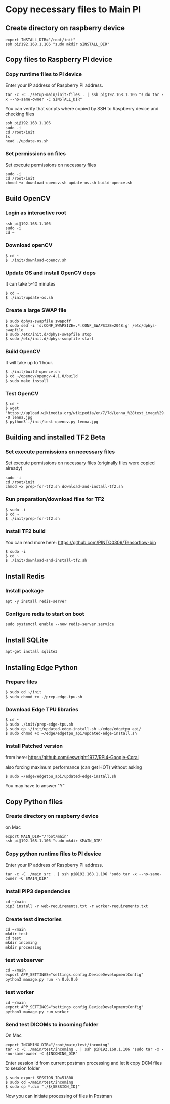 
# Copy necessary files to Main PI

## Create directory on raspberry device

```
export INSTALL_DIR="/root/init"
ssh pi@192.168.1.106 "sudo mkdir $INSTALL_DIR"

```

## Copy files to Raspberry PI device

### Copy runtime files to PI device

Enter your IP address of Raspberry PI address. 

```
tar -c -C ./setup-main/init-files . | ssh pi@192.168.1.106 "sudo tar -x --no-same-owner -C $INSTALL_DIR"
```

You can verify that scripts where copied by SSH to Raspberry device and checking files
```
ssh pi@192.168.1.106
sudo -i
cd /root/init
ls
head ./update-os.sh
```

### Set permissions on files 

Set execute permissions on necessary files
```
sudo -i
cd /root/init
chmod +x download-opencv.sh update-os.sh build-opencv.sh
```

## Build OpenCV

### Login as interactive root

```
ssh pi@192.168.1.106
sudo -i
cd ~

```

### Download openCV
```
$ cd ~
$ ./init/download-opencv.sh
```

### Update OS and install OpenCV deps

It can take 5-10 minutes

```
$ cd ~
$ ./init/update-os.sh
```

### Create a large SWAP file
```
$ sudo dphys-swapfile swapoff
$ sudo sed -i 's:CONF_SWAPSIZE=.*:CONF_SWAPSIZE=2048:g' /etc/dphys-swapfile
$ sudo /etc/init.d/dphys-swapfile stop
$ sudo /etc/init.d/dphys-swapfile start
```


### Build OpenCV
It will take up to 1 hour. 
```
$ ./init/build-opencv.sh
$ cd ~/opencv/opencv-4.1.0/build
$ sudo make install
```

### Test OpenCV

```
$ cd ~
$ wget "https://upload.wikimedia.org/wikipedia/en/7/7d/Lenna_%28test_image%29.png" -O lenna.jpg
$ python3 ./init/test-opencv.py lenna.jpg
```


## Building and installed TF2 Beta

### Set execute permissions on necessary files
Set execute permissions on necessary files (originally files were copied already)
```
sudo -i
cd /root/init
chmod +x prep-for-tf2.sh download-and-install-tf2.sh
```
### Run preparation/download files for TF2

```
$ sudo -i
$ cd ~
$ ./init/prep-for-tf2.sh

```

### Install TF2 build 
You can read more here: https://github.com/PINTO0309/Tensorflow-bin

```
$ sudo -i
$ cd ~
$ ./init/download-and-install-tf2.sh
```

## Install Redis


### Install package
```
apt -y install redis-server
```

### Configure redis to start on boot
```
sudo systemctl enable --now redis-server.service
```

## Install SQLite
```
apt-get install sqlite3
```

## Installing Edge Python

### Prepare files
```
$ sudo cd ~/init
$ sudo chmod +x ./prep-edge-tpu.sh
```

### Download Edge TPU libraries

```
$ cd ~
$ sudo ./init/prep-edge-tpu.sh
$ sudo cp ~/init/updated-edge-install.sh ~/edge/edgetpu_api/
$ sudo chmod +x ~/edge/edgetpu_api/updated-edge-install.sh
```

### Install Patched version


from here: https://github.com/leswright1977/RPi4-Google-Coral

also forcing maximum performance (can get HOT) without asking

```
$ sudo ~/edge/edgetpu_api/updated-edge-install.sh
```
You may have to answer "Y"

## Copy Python files


### Create directory on raspberry device
on Mac
```
export MAIN_DIR="/root/main"
ssh pi@192.168.1.106 "sudo mkdir $MAIN_DIR"

```



### Copy python runtime files to PI device

Enter your IP address of Raspberry PI address. 

```
tar -c -C ./main_src . | ssh pi@192.168.1.106 "sudo tar -x --no-same-owner -C $MAIN_DIR"
```

### Install PIP3 dependencies
```
cd ~/main
pip3 install -r web-requirements.txt -r worker-requirements.txt
```

### Create test directories
```
cd ~/main
mkdir test
cd test
mkdir incoming
mkdir processing
```


### test webserver
```
cd ~/main
export APP_SETTINGS="settings.config.DeviceDevelopmentConfig"
python3 manage.py run -h 0.0.0.0
```

### test worker
```
cd ~/main
export APP_SETTINGS="settings.config.DeviceDevelopmentConfig"
python3 manage.py run_worker
```


### Send test DICOMs to incoming folder

On Mac


```
export INCOMING_DIR="/root/main/test/incoming"
tar -c -C ./main/test/incoming . | ssh pi@192.168.1.106 "sudo tar -x --no-same-owner -C $INCOMING_DIR"
```

Enter session id from current postman processing and let it copy DCM files to session folder
```
$ sudo export SESSION_ID=51800
$ sudo cd ~/main/test/incoming
$ sudo cp *.dcm "./${SESSION_ID}"
```

Now you can initiate processing of files in Postman



